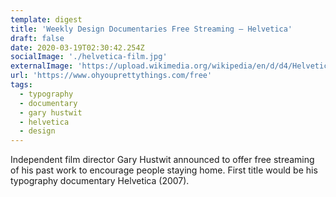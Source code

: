 ```yaml
---
template: digest
title: 'Weekly Design Documentaries Free Streaming — Helvetica'
draft: false
date: 2020-03-19T02:30:42.254Z
socialImage: './helvetica-film.jpg'
externalImage: 'https://upload.wikimedia.org/wikipedia/en/d/d4/Helvetica-film.JPG'
url: 'https://www.ohyouprettythings.com/free'
tags:
  - typography
  - documentary
  - gary hustwit
  - helvetica
  - design
---
```


Independent film director Gary Hustwit announced to offer free streaming of his past work to encourage people staying home. First title would be his typography documentary Helvetica (2007).
